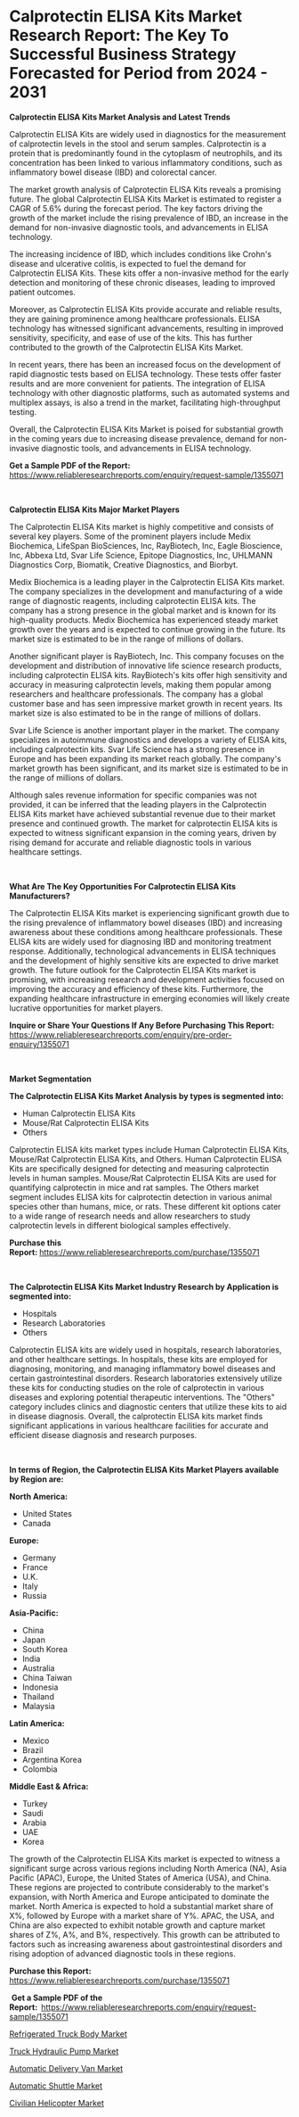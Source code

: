 <p><h1>Calprotectin ELISA Kits Market Research Report: The Key To Successful Business Strategy Forecasted for Period from 2024 - 2031</h1></p><p><strong>Calprotectin ELISA Kits Market Analysis and Latest Trends</strong></p>
<p><p>Calprotectin ELISA Kits are widely used in diagnostics for the measurement of calprotectin levels in the stool and serum samples. Calprotectin is a protein that is predominantly found in the cytoplasm of neutrophils, and its concentration has been linked to various inflammatory conditions, such as inflammatory bowel disease (IBD) and colorectal cancer.</p><p>The market growth analysis of Calprotectin ELISA Kits reveals a promising future. The global Calprotectin ELISA Kits Market is estimated to register a CAGR of 5.6% during the forecast period. The key factors driving the growth of the market include the rising prevalence of IBD, an increase in the demand for non-invasive diagnostic tools, and advancements in ELISA technology.</p><p>The increasing incidence of IBD, which includes conditions like Crohn's disease and ulcerative colitis, is expected to fuel the demand for Calprotectin ELISA Kits. These kits offer a non-invasive method for the early detection and monitoring of these chronic diseases, leading to improved patient outcomes.</p><p>Moreover, as Calprotectin ELISA Kits provide accurate and reliable results, they are gaining prominence among healthcare professionals. ELISA technology has witnessed significant advancements, resulting in improved sensitivity, specificity, and ease of use of the kits. This has further contributed to the growth of the Calprotectin ELISA Kits Market.</p><p>In recent years, there has been an increased focus on the development of rapid diagnostic tests based on ELISA technology. These tests offer faster results and are more convenient for patients. The integration of ELISA technology with other diagnostic platforms, such as automated systems and multiplex assays, is also a trend in the market, facilitating high-throughput testing.</p><p>Overall, the Calprotectin ELISA Kits Market is poised for substantial growth in the coming years due to increasing disease prevalence, demand for non-invasive diagnostic tools, and advancements in ELISA technology.</p></p>
<p><strong>Get a Sample PDF of the Report:&nbsp;</strong> <a href="https://www.reliableresearchreports.com/enquiry/request-sample/1355071">https://www.reliableresearchreports.com/enquiry/request-sample/1355071</a></p>
<p>&nbsp;</p>
<p><strong>Calprotectin ELISA Kits Major Market Players</strong></p>
<p><p>The Calprotectin ELISA Kits market is highly competitive and consists of several key players. Some of the prominent players include Medix Biochemica, LifeSpan BioSciences, Inc, RayBiotech, Inc, Eagle Bioscience, Inc, Abbexa Ltd, Svar Life Science, Epitope Diagnostics, Inc, UHLMANN Diagnostics Corp, Biomatik, Creative Diagnostics, and Biorbyt.</p><p>Medix Biochemica is a leading player in the Calprotectin ELISA Kits market. The company specializes in the development and manufacturing of a wide range of diagnostic reagents, including calprotectin ELISA kits. The company has a strong presence in the global market and is known for its high-quality products. Medix Biochemica has experienced steady market growth over the years and is expected to continue growing in the future. Its market size is estimated to be in the range of millions of dollars.</p><p>Another significant player is RayBiotech, Inc. This company focuses on the development and distribution of innovative life science research products, including calprotectin ELISA kits. RayBiotech's kits offer high sensitivity and accuracy in measuring calprotectin levels, making them popular among researchers and healthcare professionals. The company has a global customer base and has seen impressive market growth in recent years. Its market size is also estimated to be in the range of millions of dollars.</p><p>Svar Life Science is another important player in the market. The company specializes in autoimmune diagnostics and develops a variety of ELISA kits, including calprotectin kits. Svar Life Science has a strong presence in Europe and has been expanding its market reach globally. The company's market growth has been significant, and its market size is estimated to be in the range of millions of dollars.</p><p>Although sales revenue information for specific companies was not provided, it can be inferred that the leading players in the Calprotectin ELISA Kits market have achieved substantial revenue due to their market presence and continued growth. The market for calprotectin ELISA kits is expected to witness significant expansion in the coming years, driven by rising demand for accurate and reliable diagnostic tools in various healthcare settings.</p></p>
<p>&nbsp;</p>
<p><strong>What Are The Key Opportunities For Calprotectin ELISA Kits Manufacturers?</strong></p>
<p><p>The Calprotectin ELISA Kits market is experiencing significant growth due to the rising prevalence of inflammatory bowel diseases (IBD) and increasing awareness about these conditions among healthcare professionals. These ELISA kits are widely used for diagnosing IBD and monitoring treatment response. Additionally, technological advancements in ELISA techniques and the development of highly sensitive kits are expected to drive market growth. The future outlook for the Calprotectin ELISA Kits market is promising, with increasing research and development activities focused on improving the accuracy and efficiency of these kits. Furthermore, the expanding healthcare infrastructure in emerging economies will likely create lucrative opportunities for market players.</p></p>
<p><strong>Inquire or Share Your Questions If Any Before Purchasing This Report:</strong> <a href="https://www.reliableresearchreports.com/enquiry/pre-order-enquiry/1355071">https://www.reliableresearchreports.com/enquiry/pre-order-enquiry/1355071</a></p>
<p>&nbsp;</p>
<p><strong>Market Segmentation</strong></p>
<p><strong>The Calprotectin ELISA Kits Market Analysis by types is segmented into:</strong></p>
<p><ul><li>Human Calprotectin ELISA Kits</li><li>Mouse/Rat Calprotectin ELISA Kits</li><li>Others</li></ul></p>
<p><p>Calprotectin ELISA kits market types include Human Calprotectin ELISA Kits, Mouse/Rat Calprotectin ELISA Kits, and Others. Human Calprotectin ELISA Kits are specifically designed for detecting and measuring calprotectin levels in human samples. Mouse/Rat Calprotectin ELISA Kits are used for quantifying calprotectin in mice and rat samples. The Others market segment includes ELISA kits for calprotectin detection in various animal species other than humans, mice, or rats. These different kit options cater to a wide range of research needs and allow researchers to study calprotectin levels in different biological samples effectively.</p></p>
<p><strong>Purchase this Report:&nbsp;</strong><a href="https://www.reliableresearchreports.com/purchase/1355071">https://www.reliableresearchreports.com/purchase/1355071</a></p>
<p>&nbsp;</p>
<p><strong>The Calprotectin ELISA Kits Market Industry Research by Application is segmented into:</strong></p>
<p><ul><li>Hospitals</li><li>Research Laboratories</li><li>Others</li></ul></p>
<p><p>Calprotectin ELISA kits are widely used in hospitals, research laboratories, and other healthcare settings. In hospitals, these kits are employed for diagnosing, monitoring, and managing inflammatory bowel diseases and certain gastrointestinal disorders. Research laboratories extensively utilize these kits for conducting studies on the role of calprotectin in various diseases and exploring potential therapeutic interventions. The "Others" category includes clinics and diagnostic centers that utilize these kits to aid in disease diagnosis. Overall, the calprotectin ELISA kits market finds significant applications in various healthcare facilities for accurate and efficient disease diagnosis and research purposes.</p></p>
<p>&nbsp;</p>
<p><strong>In terms of Region, the Calprotectin ELISA Kits Market Players available by Region are:</strong></p>
<p>
    <p> <strong> North America: </strong>
        <ul>
            <li>United States</li>
            <li>Canada</li>
        </ul>
        </p> 
    <p> <strong> Europe: </strong>
        <ul>
            <li>Germany</li>
            <li>France</li>
            <li>U.K.</li>
            <li>Italy</li>
            <li>Russia</li>
        </ul>
        </p> 
    <p> <strong> Asia-Pacific: </strong>
        <ul>
            <li>China</li>
            <li>Japan</li>
            <li>South Korea</li>
            <li>India</li>
            <li>Australia</li>
            <li>China Taiwan</li>
            <li>Indonesia</li>
            <li>Thailand</li>
            <li>Malaysia</li>
        </ul>
        </p> 
    <p> <strong> Latin America: </strong>
        <ul>
            <li>Mexico</li>
            <li>Brazil</li>
            <li>Argentina Korea</li>
            <li>Colombia</li>
        </ul>
        </p> 
    <p> <strong> Middle East & Africa: </strong>
        <ul>
            <li>Turkey</li>
            <li>Saudi</li>
            <li>Arabia</li>
            <li>UAE</li>
            <li>Korea</li>
        </ul>
    </p>
    </p>
<p><p>The growth of the Calprotectin ELISA Kits market is expected to witness a significant surge across various regions including North America (NA), Asia Pacific (APAC), Europe, the United States of America (USA), and China. These regions are projected to contribute considerably to the market's expansion, with North America and Europe anticipated to dominate the market. North America is expected to hold a substantial market share of X%, followed by Europe with a market share of Y%. APAC, the USA, and China are also expected to exhibit notable growth and capture market shares of Z%, A%, and B%, respectively. This growth can be attributed to factors such as increasing awareness about gastrointestinal disorders and rising adoption of advanced diagnostic tools in these regions.</p></p>
<p><strong>Purchase this Report: </strong><a href="https://www.reliableresearchreports.com/purchase/1355071">https://www.reliableresearchreports.com/purchase/1355071</a></p>
<p>&nbsp;<strong>Get a Sample PDF of the Report:&nbsp;&nbsp;</strong><a href="https://www.reliableresearchreports.com/enquiry/request-sample/1355071">https://www.reliableresearchreports.com/enquiry/request-sample/1355071</a></p>
<p><strong></strong></p>
<p><p><a href="https://medium.com/@royalmiller09/refrigerated-truck-body-market-furnishes-information-on-market-share-market-trends-and-market-ebd0d64324cb">Refrigerated Truck Body Market</a></p><p><a href="https://medium.com/@royalmiller09/truck-hydraulic-pump-market-size-and-market-trends-complete-industry-overview-2024-to-2031-974f0a7fe757">Truck Hydraulic Pump Market</a></p><p><a href="https://medium.com/@royalmiller09/automatic-delivery-van-market-research-report-its-history-and-forecast-2024-to-2031-32c76cd1d6c5">Automatic Delivery Van Market</a></p><p><a href="https://medium.com/@royalmiller09/automatic-shuttle-market-size-reveals-the-best-marketing-channels-in-global-industry-b3240e566f43">Automatic Shuttle Market</a></p><p><a href="https://medium.com/@royalmiller09/civilian-helicopter-market-trends-forecast-and-competitive-analysis-to-2031-9f07da6118d9">Civilian Helicopter Market</a></p></p>